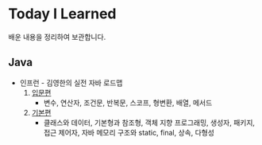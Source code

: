 # Today I Learned

배운 내용을 정리하여 보관합니다.


## Java

- 인프런 - 김영한의 실전 자바 로드맵
  1. [입문편](java/java_01_start.md)
     - 변수, 연산자, 조건문, 반복문, 스코프, 형변환, 배열, 메서드
  2. [기본편](java/java_02_basic.md)
     - 클래스와 데이터, 기본형과 참조형, 객체 지향 프로그래밍, 생성자, 패키지, 접근 제어자, 자바 메모리 구조와 static, final, 상속, 다형성

